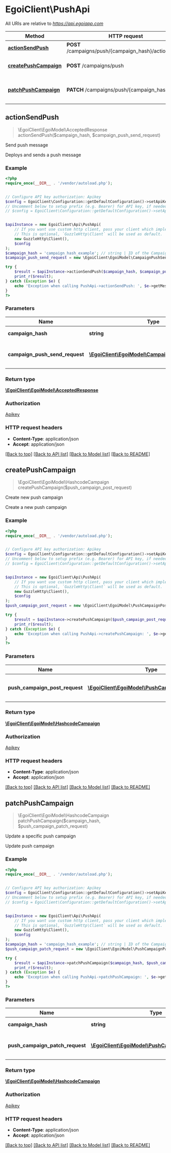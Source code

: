 # EgoiClient\PushApi

All URIs are relative to *https://api.egoiapp.com*

Method | HTTP request | Description
------------- | ------------- | -------------
[**actionSendPush**](PushApi.md#actionSendPush) | **POST** /campaigns/push/{campaign_hash}/actions/send | Send push message
[**createPushCampaign**](PushApi.md#createPushCampaign) | **POST** /campaigns/push | Create new push campaign
[**patchPushCampaign**](PushApi.md#patchPushCampaign) | **PATCH** /campaigns/push/{campaign_hash} | Update a specific push campaign



## actionSendPush

> \EgoiClient\EgoiModel\AcceptedResponse actionSendPush($campaign_hash, $campaign_push_send_request)

Send push message

Deploys and sends a push message

### Example

```php
<?php
require_once(__DIR__ . '/vendor/autoload.php');


// Configure API key authorization: Apikey
$config = EgoiClient\Configuration::getDefaultConfiguration()->setApiKey('Apikey', 'YOUR_API_KEY');
// Uncomment below to setup prefix (e.g. Bearer) for API key, if needed
// $config = EgoiClient\Configuration::getDefaultConfiguration()->setApiKeyPrefix('Apikey', 'Bearer');


$apiInstance = new EgoiClient\Api\PushApi(
    // If you want use custom http client, pass your client which implements `GuzzleHttp\ClientInterface`.
    // This is optional, `GuzzleHttp\Client` will be used as default.
    new GuzzleHttp\Client(),
    $config
);
$campaign_hash = 'campaign_hash_example'; // string | ID of the Campaign
$campaign_push_send_request = new \EgoiClient\EgoiModel\CampaignPushSendRequest(); // \EgoiClient\EgoiModel\CampaignPushSendRequest | Parameters for the 'send push' action

try {
    $result = $apiInstance->actionSendPush($campaign_hash, $campaign_push_send_request);
    print_r($result);
} catch (Exception $e) {
    echo 'Exception when calling PushApi->actionSendPush: ', $e->getMessage(), PHP_EOL;
}
?>
```

### Parameters


Name | Type | Description  | Notes
------------- | ------------- | ------------- | -------------
 **campaign_hash** | **string**| ID of the Campaign |
 **campaign_push_send_request** | [**\EgoiClient\EgoiModel\CampaignPushSendRequest**](../Model/CampaignPushSendRequest.md)| Parameters for the &#39;send push&#39; action |

### Return type

[**\EgoiClient\EgoiModel\AcceptedResponse**](../Model/AcceptedResponse.md)

### Authorization

[Apikey](../../README.md#Apikey)

### HTTP request headers

- **Content-Type**: application/json
- **Accept**: application/json

[[Back to top]](#) [[Back to API list]](../../README.md#documentation-for-api-endpoints)
[[Back to Model list]](../../README.md#documentation-for-models)
[[Back to README]](../../README.md)


## createPushCampaign

> \EgoiClient\EgoiModel\HashcodeCampaign createPushCampaign($push_campaign_post_request)

Create new push campaign

Create a new push campaign

### Example

```php
<?php
require_once(__DIR__ . '/vendor/autoload.php');


// Configure API key authorization: Apikey
$config = EgoiClient\Configuration::getDefaultConfiguration()->setApiKey('Apikey', 'YOUR_API_KEY');
// Uncomment below to setup prefix (e.g. Bearer) for API key, if needed
// $config = EgoiClient\Configuration::getDefaultConfiguration()->setApiKeyPrefix('Apikey', 'Bearer');


$apiInstance = new EgoiClient\Api\PushApi(
    // If you want use custom http client, pass your client which implements `GuzzleHttp\ClientInterface`.
    // This is optional, `GuzzleHttp\Client` will be used as default.
    new GuzzleHttp\Client(),
    $config
);
$push_campaign_post_request = new \EgoiClient\EgoiModel\PushCampaignPostRequest(); // \EgoiClient\EgoiModel\PushCampaignPostRequest | Parameters for the push campaign

try {
    $result = $apiInstance->createPushCampaign($push_campaign_post_request);
    print_r($result);
} catch (Exception $e) {
    echo 'Exception when calling PushApi->createPushCampaign: ', $e->getMessage(), PHP_EOL;
}
?>
```

### Parameters


Name | Type | Description  | Notes
------------- | ------------- | ------------- | -------------
 **push_campaign_post_request** | [**\EgoiClient\EgoiModel\PushCampaignPostRequest**](../Model/PushCampaignPostRequest.md)| Parameters for the push campaign |

### Return type

[**\EgoiClient\EgoiModel\HashcodeCampaign**](../Model/HashcodeCampaign.md)

### Authorization

[Apikey](../../README.md#Apikey)

### HTTP request headers

- **Content-Type**: application/json
- **Accept**: application/json

[[Back to top]](#) [[Back to API list]](../../README.md#documentation-for-api-endpoints)
[[Back to Model list]](../../README.md#documentation-for-models)
[[Back to README]](../../README.md)


## patchPushCampaign

> \EgoiClient\EgoiModel\HashcodeCampaign patchPushCampaign($campaign_hash, $push_campaign_patch_request)

Update a specific push campaign

Update push campaign

### Example

```php
<?php
require_once(__DIR__ . '/vendor/autoload.php');


// Configure API key authorization: Apikey
$config = EgoiClient\Configuration::getDefaultConfiguration()->setApiKey('Apikey', 'YOUR_API_KEY');
// Uncomment below to setup prefix (e.g. Bearer) for API key, if needed
// $config = EgoiClient\Configuration::getDefaultConfiguration()->setApiKeyPrefix('Apikey', 'Bearer');


$apiInstance = new EgoiClient\Api\PushApi(
    // If you want use custom http client, pass your client which implements `GuzzleHttp\ClientInterface`.
    // This is optional, `GuzzleHttp\Client` will be used as default.
    new GuzzleHttp\Client(),
    $config
);
$campaign_hash = 'campaign_hash_example'; // string | ID of the Campaign
$push_campaign_patch_request = new \EgoiClient\EgoiModel\PushCampaignPatchRequest(); // \EgoiClient\EgoiModel\PushCampaignPatchRequest | Parameters for the push campaign

try {
    $result = $apiInstance->patchPushCampaign($campaign_hash, $push_campaign_patch_request);
    print_r($result);
} catch (Exception $e) {
    echo 'Exception when calling PushApi->patchPushCampaign: ', $e->getMessage(), PHP_EOL;
}
?>
```

### Parameters


Name | Type | Description  | Notes
------------- | ------------- | ------------- | -------------
 **campaign_hash** | **string**| ID of the Campaign |
 **push_campaign_patch_request** | [**\EgoiClient\EgoiModel\PushCampaignPatchRequest**](../Model/PushCampaignPatchRequest.md)| Parameters for the push campaign |

### Return type

[**\EgoiClient\EgoiModel\HashcodeCampaign**](../Model/HashcodeCampaign.md)

### Authorization

[Apikey](../../README.md#Apikey)

### HTTP request headers

- **Content-Type**: application/json
- **Accept**: application/json

[[Back to top]](#) [[Back to API list]](../../README.md#documentation-for-api-endpoints)
[[Back to Model list]](../../README.md#documentation-for-models)
[[Back to README]](../../README.md)

